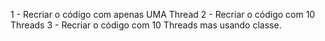 1 - Recriar o código com apenas UMA Thread
2 - Recriar o código com 10 Threads
3 - Recriar o código com 10 Threads mas usando classe.
